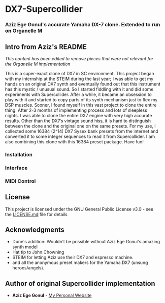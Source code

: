 # DX7-Supercollider

### Aziz Ege Gonul's accurate Yamaha DX-7 clone. Extended to run on Organelle M

## Intro from Aziz's README
*This content has been edited to remove pieces that were not relevant for the Organelle M implementation*

This is a super-exact clone of DX7 in SC environment. This project began with my internship at the STEIM during the last year; I was able to get my hands on an original DX7 synth and eventually found out that this instrument has this mystic / unusual sound. So I started fiddling with it and did some experiments with Supercollider. After a while, it became an obsession to play with it and started to copy parts of its synth mechanism just to flex my DSP muscles. Sooner, I found myself in this vast project to clone the entire thing. After 2-3 months of implementing process and lots of sleepless nights. I was able to clone the entire DX7 engine with very high accurate results. Other than the DX7’s vintage sound hiss, it is hard to distinguish between the clone and the original one on the same presets. For my use, I collected some 16384 (2^14) DX7 Sysex bank presets from the internet and converted it to some integer sequences to read it from Supercollider. I am also combining this clone with this 16384 preset package. Have fun!

### Installation

### Interface 

### MIDI Control

## License

This project is licensed under the GNU General Public License v3.0 - see the [LICENSE.md](LICENSE.md) file for details

## Acknowledgments

* Dune's addition: Wouldn't be possible without Aziz Ege Gonul's amazing synth model
* Hat tip to John Chowning
* STEIM for letting Aziz use their DX7 and espresso machine.
* and all the anonymous preset makers for the Yamaha DX7 (unsung heroes/angels).


## Author of original Supercollider implementation

* **Aziz Ege Gonul** - [My Personal Website](http://www.egegonul.com)
